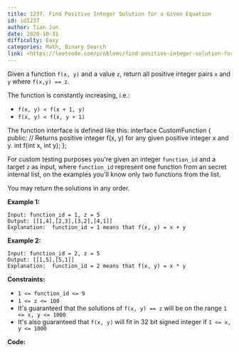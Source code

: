 ```yaml
---
title: 1237. Find Positive Integer Solution for a Given Equation
id: id1237
author: Tian Jun
date: 2020-10-31
difficulty: Easy
categories: Math, Binary Search
link: <https://leetcode.com/problems/find-positive-integer-solution-for-a-given-equation/description/>
---
```


Given a function  `f(x, y)` and a value `z`, return all positive integer pairs
`x` and `y` where `f(x,y) == z`.

The function is constantly increasing, i.e.:

  * `f(x, y) < f(x + 1, y)`
  * `f(x, y) < f(x, y + 1)`

The function interface is defined like this:
            interface CustomFunction {    public:      // Returns positive integer f(x, y) for any given positive integer x and y.      int f(int x, int y);    };    

For custom testing purposes you're given an integer `function_id` and a target
`z` as input, where `function_id` represent one function from an secret
internal list, on the examples you'll know only two functions from the list.  

You may return the solutions in any order.



**Example 1:**
            
	Input: function_id = 1, z = 5    
	Output: [[1,4],[2,3],[3,2],[4,1]]    
	Explanation:  function_id = 1 means that f(x, y) = x + y

**Example 2:**
            
	Input: function_id = 2, z = 5    
	Output: [[1,5],[5,1]]    
	Explanation:  function_id = 2 means that f(x, y) = x * y    



**Constraints:**

  * `1 <= function_id <= 9`
  * `1 <= z <= 100`
  * It's guaranteed that the solutions of `f(x, y) == z` will be on the range `1 <= x, y <= 1000`
  * It's also guaranteed that `f(x, y)` will fit in 32 bit signed integer if `1 <= x, y <= 1000`


**Code:**
